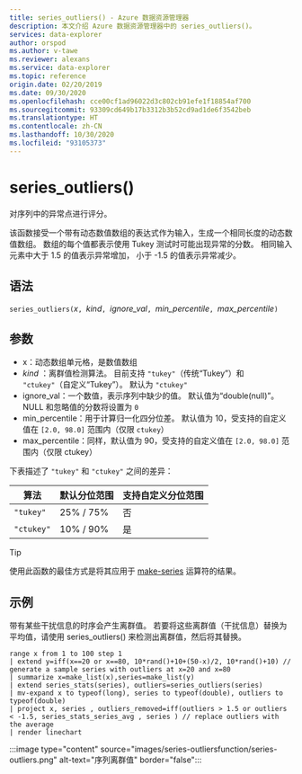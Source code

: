 ```yaml
---
title: series_outliers() - Azure 数据资源管理器
description: 本文介绍 Azure 数据资源管理器中的 series_outliers()。
services: data-explorer
author: orspod
ms.author: v-tawe
ms.reviewer: alexans
ms.service: data-explorer
ms.topic: reference
origin.date: 02/20/2019
ms.date: 09/30/2020
ms.openlocfilehash: cce00cf1ad96022d3c802cb91efe1f18854af700
ms.sourcegitcommit: 93309cd649b17b3312b3b52cd9ad1de6f3542beb
ms.translationtype: HT
ms.contentlocale: zh-CN
ms.lasthandoff: 10/30/2020
ms.locfileid: "93105373"
---
```

# <a name="series_outliers"></a>series_outliers()

对序列中的异常点进行评分。

该函数接受一个带有动态数值数组的表达式作为输入，生成一个相同长度的动态数值数组。 数组的每个值都表示使用 Tukey 测试时可能出现异常的分数。 相同输入元素中大于 1.5 的值表示异常增加， 小于 -1.5 的值表示异常减少。

## <a name="syntax"></a>语法

`series_outliers(`*x*`, `*kind*`, `*ignore_val*`, `*min_percentile*`, `*max_percentile*`)`

## <a name="arguments"></a>参数

* x：动态数组单元格，是数值数组
* *kind* ：离群值检测算法。 目前支持 `"tukey"`（传统“Tukey”）和 `"ctukey"`（自定义“Tukey”）。 默认为 `"ctukey"`
* ignore_val：一个数值，表示序列中缺少的值。 默认值为“double(null)”。 NULL 和忽略值的分数将设置为 `0`
* min_percentile：用于计算归一化四分位差。 默认值为 10，受支持的自定义值在 `[2.0, 98.0]` 范围内（仅限 `ctukey`）
* max_percentile：同样，默认值为 90，受支持的自定义值在 `[2.0, 98.0]` 范围内（仅限 ctukey）

下表描述了 `"tukey"` 和 `"ctukey"` 之间的差异：

| 算法 | 默认分位范围 | 支持自定义分位范围 |
|-----------|----------------------- |--------------------------------|
| `"tukey"` | 25% / 75%              | 否                             |
| `"ctukey"`| 10% / 90%              | 是                            |

> [!TIP]
> 使用此函数的最佳方式是将其应用于 [make-series](make-seriesoperator.md) 运算符的结果。

## <a name="example"></a>示例

带有某些干扰信息的时序会产生离群值。 若要将这些离群值（干扰信息）替换为平均值，请使用 series_outliers() 来检测出离群值，然后将其替换。

<!-- csl: https://help.kusto.chinacloudapi.cn:443/Samples -->
```kusto
range x from 1 to 100 step 1 
| extend y=iff(x==20 or x==80, 10*rand()+10+(50-x)/2, 10*rand()+10) // generate a sample series with outliers at x=20 and x=80
| summarize x=make_list(x),series=make_list(y)
| extend series_stats(series), outliers=series_outliers(series)
| mv-expand x to typeof(long), series to typeof(double), outliers to typeof(double)
| project x, series , outliers_removed=iff(outliers > 1.5 or outliers < -1.5, series_stats_series_avg , series ) // replace outliers with the average
| render linechart
``` 

:::image type="content" source="images/series-outliersfunction/series-outliers.png" alt-text="序列离群值" border="false":::
